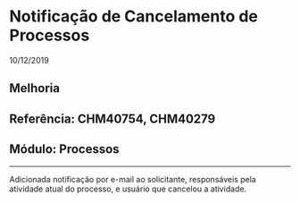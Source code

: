 # Notificação de Cancelamento de Processos
10/12/2019
## Melhoria
## Referência: CHM40754, CHM40279
## Módulo: Processos
***

Adicionada notificação por e-mail ao solicitante, responsáveis pela atividade atual do processo, e usuário que cancelou a atividade.